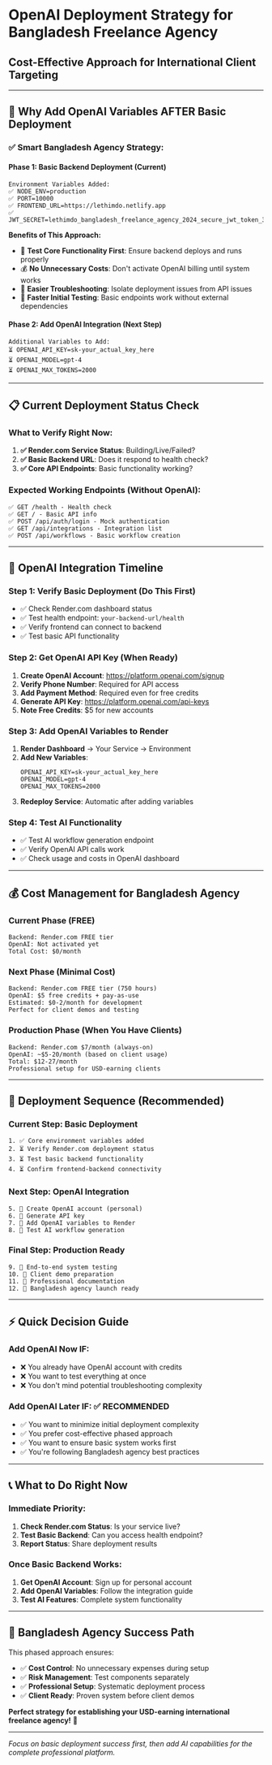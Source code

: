 # OpenAI Deployment Strategy for Bangladesh Freelance Agency
## Cost-Effective Approach for International Client Targeting

---

## 🎯 **Why Add OpenAI Variables AFTER Basic Deployment**

### ✅ **Smart Bangladesh Agency Strategy:**

#### **Phase 1: Basic Backend Deployment (Current)**
```
Environment Variables Added:
✅ NODE_ENV=production
✅ PORT=10000  
✅ FRONTEND_URL=https://lethimdo.netlify.app
✅ JWT_SECRET=lethimdo_bangladesh_freelance_agency_2024_secure_jwt_token_32chars_minimum
```

**Benefits of This Approach:**
- 🎯 **Test Core Functionality First**: Ensure backend deploys and runs properly
- 💰 **No Unnecessary Costs**: Don't activate OpenAI billing until system works
- 🔧 **Easier Troubleshooting**: Isolate deployment issues from API issues
- 🚀 **Faster Initial Testing**: Basic endpoints work without external dependencies

#### **Phase 2: Add OpenAI Integration (Next Step)**
```
Additional Variables to Add:
⏳ OPENAI_API_KEY=sk-your_actual_key_here
⏳ OPENAI_MODEL=gpt-4
⏳ OPENAI_MAX_TOKENS=2000
```

---

## 📋 **Current Deployment Status Check**

### **What to Verify Right Now:**
1. **✅ Render.com Service Status**: Building/Live/Failed?
2. **✅ Basic Backend URL**: Does it respond to health check?
3. **✅ Core API Endpoints**: Basic functionality working?

### **Expected Working Endpoints (Without OpenAI):**
```
✅ GET /health - Health check
✅ GET / - Basic API info  
✅ POST /api/auth/login - Mock authentication
✅ GET /api/integrations - Integration list
✅ POST /api/workflows - Basic workflow creation
```

---

## 🤖 **OpenAI Integration Timeline**

### **Step 1: Verify Basic Deployment (Do This First)**
- ✅ Check Render.com dashboard status
- ✅ Test health endpoint: `your-backend-url/health`
- ✅ Verify frontend can connect to backend
- ✅ Test basic API functionality

### **Step 2: Get OpenAI API Key (When Ready)**
1. **Create OpenAI Account**: https://platform.openai.com/signup
2. **Verify Phone Number**: Required for API access
3. **Add Payment Method**: Required even for free credits
4. **Generate API Key**: https://platform.openai.com/api-keys
5. **Note Free Credits**: $5 for new accounts

### **Step 3: Add OpenAI Variables to Render**
1. **Render Dashboard** → Your Service → Environment
2. **Add New Variables**:
   ```
   OPENAI_API_KEY=sk-your_actual_key_here
   OPENAI_MODEL=gpt-4
   OPENAI_MAX_TOKENS=2000
   ```
3. **Redeploy Service**: Automatic after adding variables

### **Step 4: Test AI Functionality**
- ✅ Test AI workflow generation endpoint
- ✅ Verify OpenAI API calls work
- ✅ Check usage and costs in OpenAI dashboard

---

## 💰 **Cost Management for Bangladesh Agency**

### **Current Phase (FREE)**
```
Backend: Render.com FREE tier
OpenAI: Not activated yet
Total Cost: $0/month
```

### **Next Phase (Minimal Cost)**
```
Backend: Render.com FREE tier (750 hours)
OpenAI: $5 free credits + pay-as-use
Estimated: $0-2/month for development
Perfect for client demos and testing
```

### **Production Phase (When You Have Clients)**
```
Backend: Render.com $7/month (always-on)
OpenAI: ~$5-20/month (based on client usage)
Total: $12-27/month
Professional setup for USD-earning clients
```

---

## 🔄 **Deployment Sequence (Recommended)**

### **Current Step: Basic Deployment**
```
1. ✅ Core environment variables added
2. ⏳ Verify Render.com deployment status
3. ⏳ Test basic backend functionality
4. ⏳ Confirm frontend-backend connectivity
```

### **Next Step: OpenAI Integration**
```
5. 🤖 Create OpenAI account (personal)
6. 🤖 Generate API key
7. 🤖 Add OpenAI variables to Render
8. 🤖 Test AI workflow generation
```

### **Final Step: Production Ready**
```
9. 🎯 End-to-end system testing
10. 🎯 Client demo preparation
11. 🎯 Professional documentation
12. 🎯 Bangladesh agency launch ready
```

---

## ⚡ **Quick Decision Guide**

### **Add OpenAI Now IF:**
- ❌ You already have OpenAI account with credits
- ❌ You want to test everything at once
- ❌ You don't mind potential troubleshooting complexity

### **Add OpenAI Later IF:** ✅ **RECOMMENDED**
- ✅ You want to minimize initial deployment complexity
- ✅ You prefer cost-effective phased approach
- ✅ You want to ensure basic system works first
- ✅ You're following Bangladesh agency best practices

---

## 📞 **What to Do Right Now**

### **Immediate Priority:**
1. **Check Render.com Status**: Is your service live?
2. **Test Basic Backend**: Can you access health endpoint?
3. **Report Status**: Share deployment results

### **Once Basic Backend Works:**
1. **Get OpenAI Account**: Sign up for personal account
2. **Add OpenAI Variables**: Follow the integration guide
3. **Test AI Features**: Complete system functionality

---

## 🎯 **Bangladesh Agency Success Path**

This phased approach ensures:
- ✅ **Cost Control**: No unnecessary expenses during setup
- ✅ **Risk Management**: Test components separately
- ✅ **Professional Setup**: Systematic deployment process
- ✅ **Client Ready**: Proven system before client demos

**Perfect strategy for establishing your USD-earning international freelance agency!** 🚀

---

*Focus on basic deployment success first, then add AI capabilities for the complete professional platform.*
